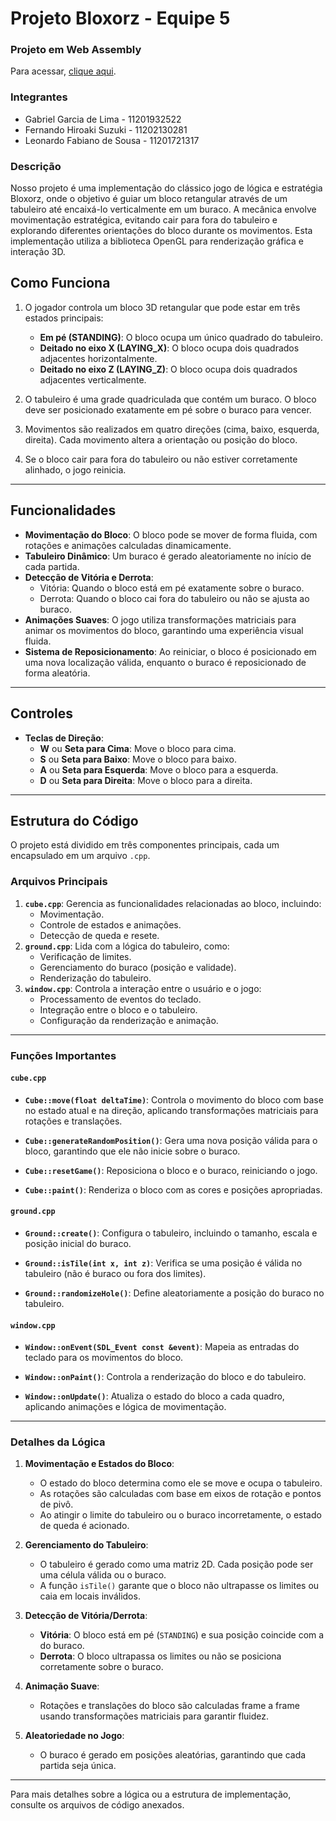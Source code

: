 # Projeto Bloxorz - Equipe 5

### Projeto em Web Assembly

Para acessar, [clique aqui](./public/cube_trail.html).

### Integrantes

- Gabriel Garcia de Lima - 11201932522
- Fernando Hiroaki Suzuki - 11202130281
- Leonardo Fabiano de Sousa - 11201721317

### Descrição

Nosso projeto é uma implementação do clássico jogo de lógica e estratégia Bloxorz, onde o objetivo é guiar um bloco retangular através de um tabuleiro até encaixá-lo verticalmente em um buraco. A mecânica envolve movimentação estratégica, evitando cair para fora do tabuleiro e explorando diferentes orientações do bloco durante os movimentos. Esta implementação utiliza a biblioteca OpenGL para renderização gráfica e interação 3D.

## Como Funciona

1. O jogador controla um bloco 3D retangular que pode estar em três estados principais:

   - **Em pé (STANDING)**: O bloco ocupa um único quadrado do tabuleiro.
   - **Deitado no eixo X (LAYING_X)**: O bloco ocupa dois quadrados adjacentes horizontalmente.
   - **Deitado no eixo Z (LAYING_Z)**: O bloco ocupa dois quadrados adjacentes verticalmente.

2. O tabuleiro é uma grade quadriculada que contém um buraco. O bloco deve ser posicionado exatamente em pé sobre o buraco para vencer.

3. Movimentos são realizados em quatro direções (cima, baixo, esquerda, direita). Cada movimento altera a orientação ou posição do bloco.

4. Se o bloco cair para fora do tabuleiro ou não estiver corretamente alinhado, o jogo reinicia.

---

## Funcionalidades

- **Movimentação do Bloco**: O bloco pode se mover de forma fluida, com rotações e animações calculadas dinamicamente.
- **Tabuleiro Dinâmico**: Um buraco é gerado aleatoriamente no início de cada partida.
- **Detecção de Vitória e Derrota**:
  - Vitória: Quando o bloco está em pé exatamente sobre o buraco.
  - Derrota: Quando o bloco cai fora do tabuleiro ou não se ajusta ao buraco.
- **Animações Suaves**: O jogo utiliza transformações matriciais para animar os movimentos do bloco, garantindo uma experiência visual fluida.
- **Sistema de Reposicionamento**: Ao reiniciar, o bloco é posicionado em uma nova localização válida, enquanto o buraco é reposicionado de forma aleatória.

---

## Controles

- **Teclas de Direção**:
  - **W** ou **Seta para Cima**: Move o bloco para cima.
  - **S** ou **Seta para Baixo**: Move o bloco para baixo.
  - **A** ou **Seta para Esquerda**: Move o bloco para a esquerda.
  - **D** ou **Seta para Direita**: Move o bloco para a direita.

---

## Estrutura do Código

O projeto está dividido em três componentes principais, cada um encapsulado em um arquivo `.cpp`.

### Arquivos Principais

1. **`cube.cpp`**: Gerencia as funcionalidades relacionadas ao bloco, incluindo:
   - Movimentação.
   - Controle de estados e animações.
   - Detecção de queda e resete.
2. **`ground.cpp`**: Lida com a lógica do tabuleiro, como:
   - Verificação de limites.
   - Gerenciamento do buraco (posição e validade).
   - Renderização do tabuleiro.
3. **`window.cpp`**: Controla a interação entre o usuário e o jogo:
   - Processamento de eventos do teclado.
   - Integração entre o bloco e o tabuleiro.
   - Configuração da renderização e animação.

---

### Funções Importantes

#### `cube.cpp`

- **`Cube::move(float deltaTime)`**:
  Controla o movimento do bloco com base no estado atual e na direção, aplicando transformações matriciais para rotações e translações.

- **`Cube::generateRandomPosition()`**:
  Gera uma nova posição válida para o bloco, garantindo que ele não inicie sobre o buraco.

- **`Cube::resetGame()`**:
  Reposiciona o bloco e o buraco, reiniciando o jogo.

- **`Cube::paint()`**:
  Renderiza o bloco com as cores e posições apropriadas.

#### `ground.cpp`

- **`Ground::create()`**:
  Configura o tabuleiro, incluindo o tamanho, escala e posição inicial do buraco.

- **`Ground::isTile(int x, int z)`**:
  Verifica se uma posição é válida no tabuleiro (não é buraco ou fora dos limites).

- **`Ground::randomizeHole()`**:
  Define aleatoriamente a posição do buraco no tabuleiro.

#### `window.cpp`

- **`Window::onEvent(SDL_Event const &event)`**:
  Mapeia as entradas do teclado para os movimentos do bloco.

- **`Window::onPaint()`**:
  Controla a renderização do bloco e do tabuleiro.

- **`Window::onUpdate()`**:
  Atualiza o estado do bloco a cada quadro, aplicando animações e lógica de movimentação.

---

### Detalhes da Lógica

1. **Movimentação e Estados do Bloco**:

   - O estado do bloco determina como ele se move e ocupa o tabuleiro.
   - As rotações são calculadas com base em eixos de rotação e pontos de pivô.
   - Ao atingir o limite do tabuleiro ou o buraco incorretamente, o estado de queda é acionado.

2. **Gerenciamento do Tabuleiro**:

   - O tabuleiro é gerado como uma matriz 2D. Cada posição pode ser uma célula válida ou o buraco.
   - A função `isTile()` garante que o bloco não ultrapasse os limites ou caia em locais inválidos.

3. **Detecção de Vitória/Derrota**:

   - **Vitória**: O bloco está em pé (`STANDING`) e sua posição coincide com a do buraco.
   - **Derrota**: O bloco ultrapassa os limites ou não se posiciona corretamente sobre o buraco.

4. **Animação Suave**:

   - Rotações e translações do bloco são calculadas frame a frame usando transformações matriciais para garantir fluidez.

5. **Aleatoriedade no Jogo**:
   - O buraco é gerado em posições aleatórias, garantindo que cada partida seja única.

---

Para mais detalhes sobre a lógica ou a estrutura de implementação, consulte os arquivos de código anexados.
